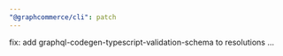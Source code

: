 ```yaml
---
"@graphcommerce/cli": patch
---
```


fix: add graphql-codegen-typescript-validation-schema to resolutions …
